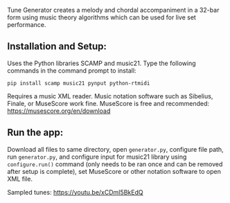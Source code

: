 Tune Generator creates a melody and chordal accompaniment in a 32-bar form using music theory algorithms which can be used for live set performance. 

## Installation and Setup:

Uses the Python libraries SCAMP and music21. Type the following commands in the command prompt to install: 

`pip install scamp music21 pynput python-rtmidi`

Requires a music XML reader. Music notation software such as Sibelius, Finale, or MuseScore work fine. MuseScore is free and recommended: https://musescore.org/en/download

## Run the app:

Download all files to same directory, open `generator.py`, configure file path, run `generator.py`, and configure input for music21 library using `configure.run()` command (only needs to be ran once and can be removed after setup is complete), set MuseScore or other notation software to open XML file.

Sampled tunes: https://youtu.be/xCDmI5BkEdQ
